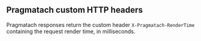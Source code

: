 Pragmatach custom HTTP headers
------------------------

Pragmatach responses return the custom header `X-Pragmatach-RenderTime` containing the request render time, in milliseconds.
